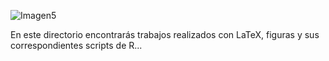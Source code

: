 ![Imagen5](https://user-images.githubusercontent.com/82102364/148818490-495ec7c6-f11f-4ee2-ab55-c8f9a16c4eef.png)


En este directorio encontrarás trabajos realizados con LaTeX, figuras y sus correspondientes scripts de R...
